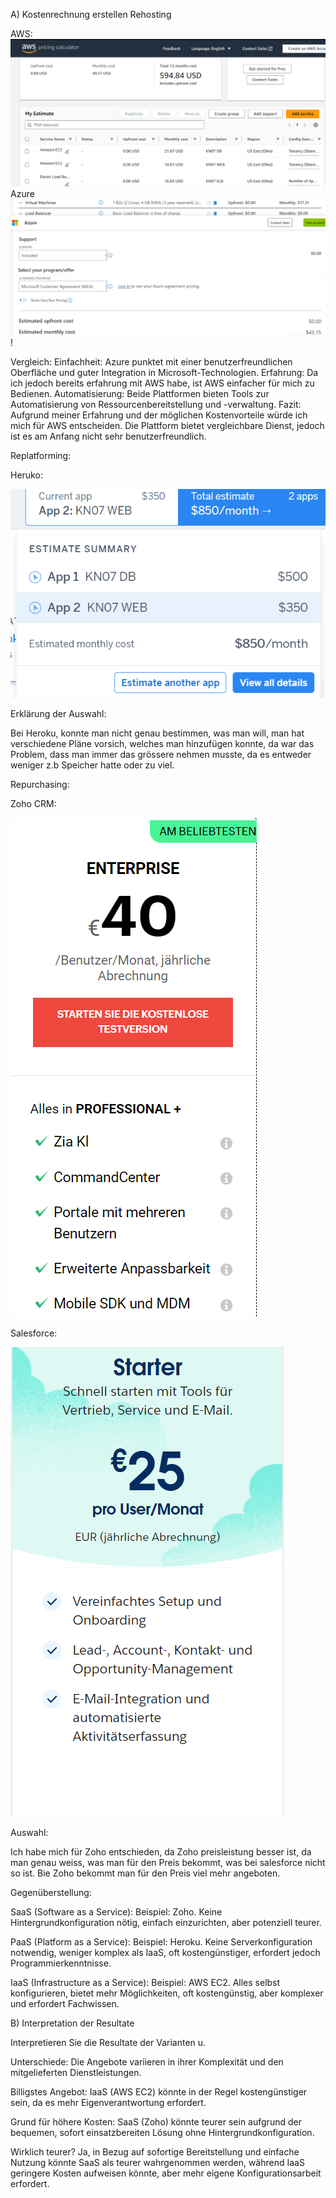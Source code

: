 A) Kostenrechnung erstellen
Rehosting

AWS:
![Alt text](AWS-KN07-Abgabe1.png)
Azure
![Alt text](image.png)!

Vergleich:
Einfachheit: Azure punktet mit einer benutzerfreundlichen Oberfläche und guter Integration in Microsoft-Technologien.
Erfahrung: Da ich jedoch bereits erfahrung mit AWS habe, ist AWS einfacher für mich zu Bedienen.
Automatisierung: Beide Plattformen bieten Tools zur Automatisierung von Ressourcenbereitstellung und -verwaltung.
Fazit:
Aufgrund meiner Erfahrung und der möglichen Kostenvorteile würde ich mich für AWS entscheiden. Die Plattform bietet vergleichbare Dienst, jedoch ist es am Anfang nicht sehr benutzerfreundlich.

Replatforming:

Heruko:

![Alt text](image-2.png)

Erklärung der Auswahl:

Bei Heroku, konnte man nicht genau bestimmen, was man will, man hat verschiedene Pläne vorsich, welches man hinzufügen konnte, da war das Problem, dass man immer das grössere nehmen musste, da es entweder weniger z.b Speicher hatte oder zu viel.

Repurchasing: 

Zoho CRM:

![Alt text](image-3.png)

Salesforce:

![Alt text](image-4.png)

Auswahl:

Ich habe mich für Zoho entschieden, da Zoho preisleistung besser ist, da man genau weiss, was man für den Preis bekommt, was bei salesforce nicht so ist. Bie Zoho bekommt man für den Preis viel mehr angeboten.

Gegenüberstellung:

SaaS (Software as a Service):
Beispiel: Zoho. Keine Hintergrundkonfiguration nötig, einfach einzurichten, aber potenziell teurer.

PaaS (Platform as a Service):
Beispiel: Heroku. Keine Serverkonfiguration notwendig, weniger komplex als IaaS, oft kostengünstiger, erfordert jedoch Programmierkenntnisse.

IaaS (Infrastructure as a Service):
Beispiel: AWS EC2. Alles selbst konfigurieren, bietet mehr Möglichkeiten, oft kostengünstig, aber komplexer und erfordert Fachwissen.

B) Interpretation der Resultate

Interpretieren Sie die Resultate der Varianten u.

Unterschiede: Die Angebote variieren in ihrer Komplexität und den mitgelieferten Dienstleistungen.

Billigstes Angebot: IaaS (AWS EC2) könnte in der Regel kostengünstiger sein, da es mehr Eigenverantwortung erfordert.

Grund für höhere Kosten: SaaS (Zoho) könnte teurer sein aufgrund der bequemen, sofort einsatzbereiten Lösung ohne Hintergrundkonfiguration.

Wirklich teurer? Ja, in Bezug auf sofortige Bereitstellung und einfache Nutzung könnte SaaS als teurer wahrgenommen werden, während IaaS geringere Kosten aufweisen könnte, aber mehr eigene Konfigurationsarbeit erfordert.